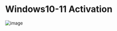 # Windows10-11 Activation

![image](https://user-images.githubusercontent.com/97337724/222914206-09adef39-3cc0-4f8a-ba3e-76a57023546b.png)
